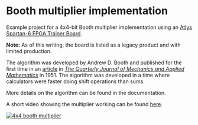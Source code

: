 # Booth multiplier implementation

Example project for a 4x4-bit Booth multiplier implementation using an [Atlys Spartan-6 FPGA Trainer Board](http://store.digilentinc.com/atlys-spartan-6-fpga-trainer-board-limited-time-see-nexys-video/).

**Note:** As of this writing, the board is listed as a legacy product and with limited production.

The algorithm was developed by Andrew D. Booth and published for the first time in an [article](https://doi.org/10.1093/qjmam/4.2.236 "A signed binary multiplication technique") in *[The Quarterly Journal of Mechanics and Applied Mathematics](http://qjmam.oxfordjournals.org/)* in 1951.
The algorithm was developed in a time where calculators were faster doing shift operations than sums.

More details on the algorithm can be found in the documentation.

A short video showing the multiplier working can be found [here](https://www.youtube.com/watch?v=RQSdaQeM46E "4x4 booth multiplier").

[![4x4 booth multiplier](http://img.youtube.com/vi/RQSdaQeM46E/0.jpg)](https://www.youtube.com/watch?v=RQSdaQeM46E)
